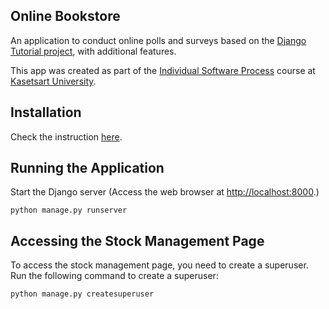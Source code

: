 ## Online Bookstore


An application to conduct online polls and surveys based
on the [Django Tutorial project](https://docs.djangoproject.com/en/4.1/), with
additional features.

This app was created as part of the [Individual Software Process](
https://cpske.github.io/ISP) course at [Kasetsart University](https://www.ku.ac.th).


## Installation

Check the instruction [here](./Installation.md).

## Running the Application

Start the Django server (Access the web browser at <http://localhost:8000>.)
```shell
python manage.py runserver
 ```

## Accessing the Stock Management Page

To access the stock management page, you need to create a superuser. Run the following command to create a superuser:

```shell
python manage.py createsuperuser
```



  